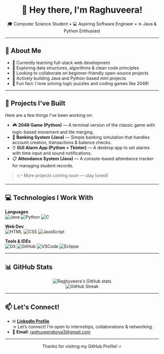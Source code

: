 <h1 align="center">👋 Hey there, I'm Raghuveera!</h1>

<p align="center">
🎓 Computer Science Student • 💻 Aspiring Software Engineer • ☕ Java & Python Enthusiast  
</p>

---

## 🧠 About Me

- 🔭 Currently learning full-stack web development
- 🌱 Exploring data structures, algorithms & clean code principles
- 👯 Looking to collaborate on beginner-friendly open-source projects
- 🚀 Actively building Java and Python-based mini projects
- 🧩 Fun fact: I love solving logic puzzles and coding games like 2048!

---

## 💼 Projects I've Built

Here are a few things I've been working on:

- 🎮 **2048 Game (Python)** — A terminal version of the classic game with logic-based movement and tile merging.
- 🏦 **Banking System (Java)** — Simple banking simulation that handles account creation, transactions & balance checks.
- ⏰ **GUI Alarm App (Python + Tkinter)** — A desktop app to set alarms with time input and sound notifications.
- 📋 **Attendance System (Java)** — A console-based attendance tracker for managing student records.

> 👉 More projects coming soon — stay tuned!

---

## 💻 Technologies I Work With

**Languages**  
![Java](https://img.shields.io/badge/Java-ED8B00?style=for-the-badge&logo=java&logoColor=white)
![Python](https://img.shields.io/badge/Python-3776AB?style=for-the-badge&logo=python&logoColor=white)
![C](https://img.shields.io/badge/C-00599C?style=for-the-badge&logo=c&logoColor=white)

**Web Dev**  
![HTML](https://img.shields.io/badge/HTML5-E34F26?style=for-the-badge&logo=html5&logoColor=white)
![CSS](https://img.shields.io/badge/CSS3-1572B6?style=for-the-badge&logo=css3&logoColor=white)
![JavaScript](https://img.shields.io/badge/JavaScript-F7DF1E?style=for-the-badge&logo=javascript&logoColor=black)

**Tools & IDEs**  
![Git](https://img.shields.io/badge/Git-F05032?style=for-the-badge&logo=git&logoColor=white)
![GitHub](https://img.shields.io/badge/GitHub-181717?style=for-the-badge&logo=github&logoColor=white)
![VSCode](https://img.shields.io/badge/VS%20Code-007ACC?style=for-the-badge&logo=visual-studio-code&logoColor=white)
![Eclipse](https://img.shields.io/badge/Eclipse-2C2255?style=for-the-badge&logo=eclipse&logoColor=white)

---

## 📊 GitHub Stats

<p align="center">
  <img src="https://github-readme-stats.vercel.app/api?username=raghuveera487&show_icons=true&theme=radical" alt="Raghuveera's GitHub stats" />
  <br/>
  <img src="https://streak-stats.demolab.com?user=raghuveera487&theme=radical&date_format=M%20j%5B%2C%20Y%5D" alt="GitHub Streak" />
</p>

---

## 📫 Let's Connect!

- 🌐 **[LinkedIn Profile](https://www.linkedin.com/in/boya-raghuveera/)**  
    → Let’s connect! I'm open to internships, collaborations & networking.
- 📧 **Email**: [raghuveeraboya3@gmail.com](mailto:raghuveeraboya3@gmail.com)

---

<p align="center">
  Thanks for visiting my GitHub Profile! ⭐
</p>
